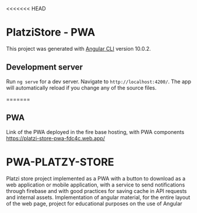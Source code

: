 <<<<<<< HEAD
# PlatziStore - PWA

This project was generated with [Angular CLI](https://github.com/angular/angular-cli) version 10.0.2.

## Development server

Run `ng serve` for a dev server. Navigate to `http://localhost:4200/`. The app will automatically reload if you change any of the source files.

=======

## PWA 

Link of the PWA deployed in the fire base hosting, with PWA components
https://platzi-store-pwa-fdc4c.web.app/

# PWA-PLATZY-STORE

Platzi store project implemented as a PWA with a button to download as a web application or mobile application, with a service to send notifications through
firebase and with good practices for saving cache in API requests and internal assets.
Implementation of angular material, for the entire layout of the web page, project for educational purposes on the use of Angular
